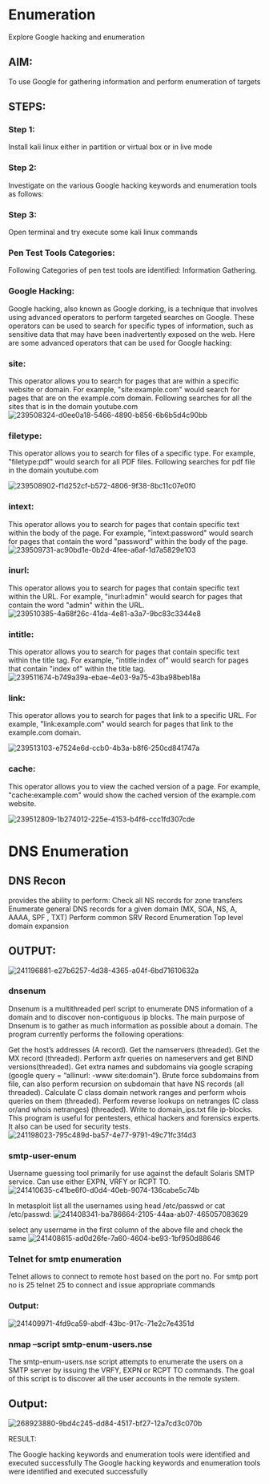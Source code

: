 # Enumeration
Explore Google hacking and enumeration
## AIM:
To use Google for gathering information and perform enumeration of targets

## STEPS:
### Step 1:
Install kali linux either in partition or virtual box or in live mode

### Step 2:
Investigate on the various Google hacking keywords and enumeration tools as follows:

### Step 3:
Open terminal and try execute some kali linux commands

### Pen Test Tools Categories:
Following Categories of pen test tools are identified: Information Gathering.

### Google Hacking:
Google hacking, also known as Google dorking, is a technique that involves using advanced operators to perform targeted searches on Google. These operators can be used to search for specific types of information, such as sensitive data that may have been inadvertently exposed on the web. Here are some advanced operators that can be used for Google hacking:

### site:
This operator allows you to search for pages that are within a specific website or domain. For example, "site:example.com" would search for pages that are on the example.com domain. Following searches for all the sites that is in the domain youtube.com
![239508324-d0ee0a18-5466-4890-b856-6b6b5d4c90bb](https://github.com/durga46/Enumeration/assets/75235704/6cb4c1ea-06ce-45fc-8e23-60592f348ab5)



### filetype:
This operator allows you to search for files of a specific type. For example, "filetype:pdf" would search for all PDF files. Following searches for pdf file in the domain youtube.com

![239508902-f1d252cf-b572-4806-9f38-8bc11c07e0f0](https://github.com/durga46/Enumeration/assets/75235704/41f3f1c3-9dc4-4367-afc6-30ce97fcca77)


### intext:
This operator allows you to search for pages that contain specific text within the body of the page. For example, "intext:password" would search for pages that contain the word "password" within the body of the page.
![239509731-ac90bd1e-0b2d-4fee-a6af-1d7a5829e103](https://github.com/durga46/Enumeration/assets/75235704/7d3e61a3-d77a-4f37-8eb1-a6b0dc4a7ab0)



### inurl:
This operator allows you to search for pages that contain specific text within the URL. For example, "inurl:admin" would search for pages that contain the word "admin" within the URL.
![239510385-4a68f26c-41da-4e81-a3a7-9bc83c3344e8](https://github.com/durga46/Enumeration/assets/75235704/30926370-d25a-4e8e-a562-b6a5137a15b4)



### intitle:
This operator allows you to search for pages that contain specific text within the title tag. For example, "intitle:index of" would search for pages that contain "index of" within the title tag.
![239511674-b749a39a-ebae-4e03-9a75-43ba98beb18a](https://github.com/durga46/Enumeration/assets/75235704/b7639e34-ce34-4b61-8392-8b83407aa540)



### link:
This operator allows you to search for pages that link to a specific URL. For example, "link:example.com" would search for pages that link to the example.com domain.

![239513103-e7524e6d-ccb0-4b3a-b8f6-250cd841747a](https://github.com/durga46/Enumeration/assets/75235704/b0a795a2-614a-4be4-9216-44613e30bf13)


### cache:
This operator allows you to view the cached version of a page. For example, "cache:example.com" would show the cached version of the example.com website.

![239512809-1b274012-225e-4153-b4f6-ccc1fd307cde](https://github.com/durga46/Enumeration/assets/75235704/e59d671f-d48e-476b-a37d-e9eb839bca26)


# DNS Enumeration
## DNS Recon
provides the ability to perform: Check all NS records for zone transfers Enumerate general DNS records for a given domain (MX, SOA, NS, A, AAAA, SPF , TXT) Perform common SRV Record Enumeration Top level domain expansion

## OUTPUT:

![241196881-e27b6257-4d38-4365-a04f-6bd71610632a](https://github.com/durga46/Enumeration/assets/75235704/e4b43bb5-77e5-4e7b-99fb-ad16aa5f6a02)

### dnsenum
Dnsenum is a multithreaded perl script to enumerate DNS information of a domain and to discover non-contiguous ip blocks. The main purpose of Dnsenum is to gather as much information as possible about a domain. The program currently performs the following operations:

Get the host’s addresses (A record). Get the namservers (threaded). Get the MX record (threaded). Perform axfr queries on nameservers and get BIND versions(threaded). Get extra names and subdomains via google scraping (google query = “allinurl: -www site:domain”). Brute force subdomains from file, can also perform recursion on subdomain that have NS records (all threaded). Calculate C class domain network ranges and perform whois queries on them (threaded). Perform reverse lookups on netranges (C class or/and whois netranges) (threaded). Write to domain_ips.txt file ip-blocks. This program is useful for pentesters, ethical hackers and forensics experts. It also can be used for security tests.
![241198023-795c489d-ba57-4e77-9791-49c71fc3f4d3](https://github.com/durga46/Enumeration/assets/75235704/0e4b62ab-63d3-4703-9cb9-d2b6ca2ef992)

### smtp-user-enum
Username guessing tool primarily for use against the default Solaris SMTP service. Can use either EXPN, VRFY or RCPT TO.
![241410635-c41be6f0-d0d4-40eb-9074-136cabe5c74b](https://github.com/durga46/Enumeration/assets/75235704/191b4c82-acda-495b-9ad7-e4bda8bab48a)



In metasploit list all the usernames using head /etc/passwd or cat /etc/passwd:
![241408341-ba786664-2105-44aa-ab07-465057083629](https://github.com/durga46/Enumeration/assets/75235704/ed1a12e8-5a1b-4d5f-8c98-44cc24c1a613)



select any username in the first column of the above file and check the same
![241408615-ad0d26fe-7a60-4604-be93-1bf950d88646](https://github.com/durga46/Enumeration/assets/75235704/6df102c3-4dfc-4bca-991a-79c14d9fde0f)



### Telnet for smtp enumeration
Telnet allows to connect to remote host based on the port no. For smtp port no is 25 telnet 25 to connect and issue appropriate commands

### Output:
![241409971-4fd9ca59-abdf-43bc-917c-71e2c7e4351d](https://github.com/durga46/Enumeration/assets/75235704/5b8467a6-7856-4a57-ab9d-e4a365e00e08)


### nmap –script smtp-enum-users.nse 
The smtp-enum-users.nse script attempts to enumerate the users on a SMTP server by issuing the VRFY, EXPN or RCPT TO commands. The goal of this script is to discover all the user accounts in the remote system.
## Output:
![268923880-9bd4c245-dd84-4517-bf27-12a7cd3c070b](https://github.com/durga46/Enumeration/assets/75235704/b5f26048-51bb-4bd9-80aa-af1ae62a90e8)




RESULT:



The Google hacking keywords and enumeration tools were identified and executed successfully
The Google hacking keywords and enumeration tools were identified and executed successfully
